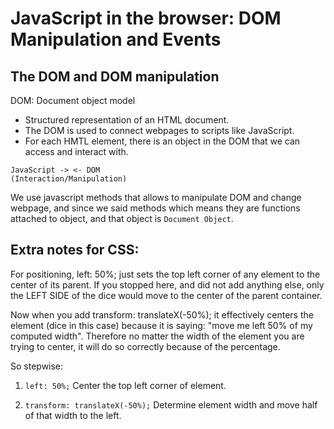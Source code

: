# JavaScript in the browser: DOM Manipulation and Events

## The DOM and DOM manipulation

DOM: Document object model
- Structured representation of an HTML document.
- The DOM is used to connect webpages to scripts like JavaScript.
- For each HMTL element, there is an object in the DOM that we can access and interact with.

```
JavaScript -> <- DOM
(Interaction/Manipulation)
````

We use javascript methods that allows to manipulate DOM and change webpage, and since we said methods which means they are functions attached to object, and that object is `Document Object`.

## Extra notes for CSS:

For positioning,  left: 50%; just sets the top left corner of any element to the center of its parent.  If you stopped here, and did not add anything else, only the LEFT SIDE of the dice would move to the center of the parent container.



Now when you add  transform: translateX(-50%);  it effectively centers the element (dice in this case) because it is saying: "move me left 50% of my computed width".  Therefore no matter the width of the element you are trying to center, it will do so correctly because of the percentage.



So stepwise:

1.  `left: 50%;` Center the top left corner of element.

2.  `transform: translateX(-50%);` Determine element width and move half of that width to the left.